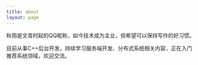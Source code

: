 ```yaml
---
title: about
layout: page
---
```


秋雨是文青时起的QQ昵称，如今技术成为主业，但希望可以保持写作的好习惯。

目前从事C++后台开发，持续学习服务端开发、分布式系统相关内容，正在入门推荐系统领域，欢迎交流。
